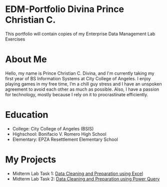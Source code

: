 # EDM-Portfolio Divina Prince Christian C.
This portfolio will contain copies of my Enterprise Data Management Lab Exercises
# About Me
Hello, my name is Prince Christian C. Divina, and I'm currently taking my first year of BS Information Systems at City College of Angeles. I enjoy playing games in my free time, I’m a chill guy stress and I have an unspoken agreement to avoid each other as much as possible. Also, I have a passion for technology, mostly because I rely on it to procrastinate efficiently.
# Education
- College: City College of Angeles (BSIS)
- Highschool: Bonifacio V. Romero High School
- Elementary: EPZA Resettlement Elementary School
# My Projects
- Midterm Lab Task 1: [Data Cleaning and Preparation using Excel](https://princeeee26.github.io/Midterm-Lab-Task-1-Data-Cleaning-and-Preparation-using-Excel)
- Midterm Lab Task 2: [Data Cleaning and Preparation using Power Query](https://princeeee26.github.io/Midterm-Lab-Task-2-Data-Cleaning-and-Preparation-using-Power-Query)

